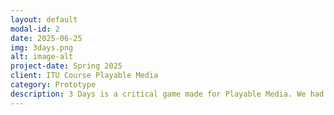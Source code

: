 ```yaml
---
layout: default
modal-id: 2
date: 2025-06-25
img: 3days.png
alt: image-alt
project-date: Spring 2025
client: ITU Course Playable Media
category: Prototype
description: 3 Days is a critical game made for Playable Media. We had to make a project inspired by critical design, I chose to make a game criticising the DEI bans which have been rolled out by the American Administration since January 2025. I made the prototype completely on my own, except for the dialogue mechanic. The prototype can be played at: https://ghostyjam.itch.io/3-days 
---
```


